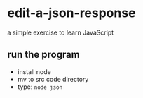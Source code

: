 # edit-a-json-response
a simple exercise to learn JavaScript

## run the program
* install node
* mv to src code directory
* type: `node json`
